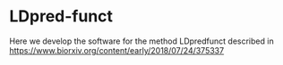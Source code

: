 # LDpred-funct
Here we develop the software for the method LDpredfunct described in https://www.biorxiv.org/content/early/2018/07/24/375337 
